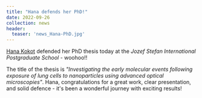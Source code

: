 ```yaml
---
title: "Hana defends her PhD!"
date: 2022-09-26
collection: news
header:
  teaser: 'news_Hana-PhD.jpg'
---
```


[Hana Kokot](/team/KokotHana) defended her PhD thesis today at the *Jozef Stefan International Postgraduate School* - woohoo!! 

The title of the thesis is *"Investigating the early molecular events following exposure of lung cells to nanoparticles using advanced optical microscopies"*. Hana, congratulations for a great work, clear presentation, and solid defence - it's been a wonderful journey with exciting results!